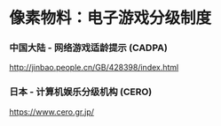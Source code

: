 # 像素物料：电子游戏分级制度


### 中国大陆 - 网络游戏适龄提示 (CADPA)

http://jinbao.people.cn/GB/428398/index.html

### 日本 - 计算机娱乐分级机构 (CERO)

https://www.cero.gr.jp/
